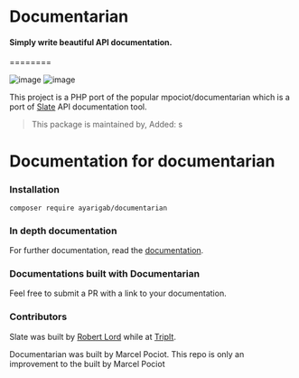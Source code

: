 # Documentarian
#### Simply write beautiful API documentation.
========


![image](http://img.shields.io/packagist/v/ayarigab/documentarian.svg?style=flat)
![image](http://img.shields.io/packagist/l/ayarigab/documentarian.svg?style=flat)

This project is a PHP port of the popular mpociot/documentarian which is a port of [Slate](https://github.com/tripit/slate) API documentation tool.

> This package is maintained by, Added: s

# Documentation for documentarian

### Installation
```
composer require ayarigab/documentarian
```

### In depth documentation
For further documentation, read the [documentation](http://marcelpociot.de/documentarian/installation).

### Documentations built with Documentarian

Feel free to submit a PR with a link to your documentation.

### Contributors

Slate was built by [Robert Lord](https://lord.io) while at [TripIt](http://tripit.com).

Documentarian was built by Marcel Pociot.
This repo is only an improvement to the built by Marcel Pociot
